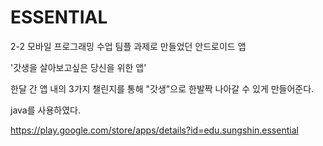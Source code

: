 # ESSENTIAL

2-2 모바일 프로그래밍 수업 팀플 과제로 만들었던 안드로이드 앱

'갓생을 살아보고싶은 당신을 위한 앱'

한달 간 앱 내의 3가지 챌린지를 통해 "갓생"으로 한발짝 나아갈 수 있게 만들어준다.

java를 사용하였다.

https://play.google.com/store/apps/details?id=edu.sungshin.essential
